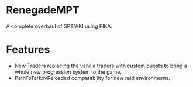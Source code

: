 # RenegadeMPT

A complete overhaul of SPT/AKI using FIKA. 

# Features

+ New Traders replacing the vanilla traders with custom quests to bring a whole new progression system to the game.
+ PathToTarkovReloaded compatability for new raid environments.

